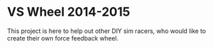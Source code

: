 VS Wheel 2014-2015
======
This project is here to help out other DIY sim racers, who would like to create their own force feedback wheel.